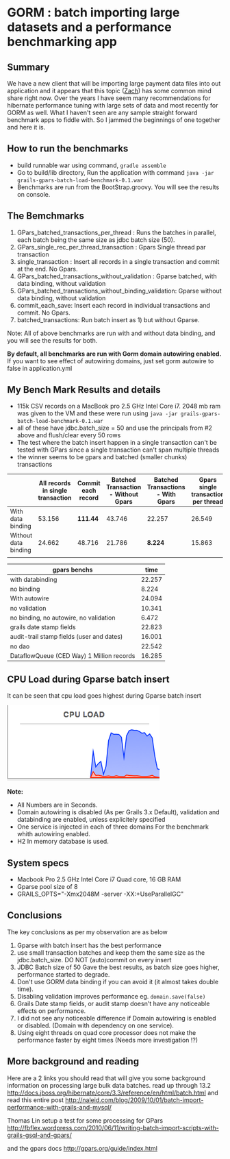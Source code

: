 
GORM : batch importing large datasets and a performance benchmarking app
===================================

Summary
--------

We have a new client that will be importing large payment data files into out application and it appears that this topic ([Zach][]) has some common mind share right now. Over the years I have seem many recommendations for hibernate performance tuning with large sets of data and most recently for GORM as well. What I haven't seen are any sample straight forward benchmark apps to fiddle with.
So I jammed the beginnings of one together and here it is. 

How to run the benchmarks
-------
- build runnable war using command, ```gradle assemble```
- Go to build/lib directory, Run the application with command ```java -jar grails-gpars-batch-load-benchmark-0.1.war``` 
- Benchmarks are run from the BootStrap.groovy. You will see the results on console. 


The Bemchmarks
-------
1. GPars_batched_transactions_per_thread : Runs the batches in parallel, each batch being the same size as jdbc batch size (50).
2. GPars_single_rec_per_thread_transaction : Gpars Single thread par transaction
3. single_transaction : Insert all records in a single transaction and commit at the end. No Gpars.
4. GPars_batched_transactions_without_validation : Gparse batched, with data binding, without validation
5. GPars_batched_transactions_without_binding_validation: Gparse without data binding, without validation
4. commit_each_save: Insert each record in individual transactions and commit. No Gpars.
5. batched_transactions: Run batch insert as 1) but without Gparse.

Note: All of above benchmarks are run with and without data binding, and you will see the results for both.

**By default, all benchmarks are run with Gorm domain autowiring enabled.** 
If you want to see effect of autowiring domains, just set gorm autowire to false in application.yml


My Bench Mark Results and details
-------

* 115k CSV records on a MacBook pro 2.5 GHz Intel Core i7. 2048 mb ram was given to the VM and these were run using ```java -jar grails-gpars-batch-load-benchmark-0.1.war```
* all of these have jdbc.batch_size = 50 and use the principals from #2 above and flush/clear every 50 rows
* The test where the batch insert happen in a single transaction can't be tested with GPars since a single transaction can't span multiple threads
* the winner seems to be gpars and batched (smaller chunks) transactions


|                      | All records in single transaction | Commit each record | Batched Transaction - Without Gpars  | Batched Transactions - With Gpars  | Gpars single transaction per thread  |
|----------------------|-----------------------------------|--------------------|--------------------------------------|------------------------------------|--------------------------------------|
| With data binding    | 53.156                           | **111.44**          | 43.746                              | 22.257                             | 26.549                               |
| Without data binding | 24.662                            | 48.716             | 21.786                               | **8.224**                          | 15.863                               |
|                      |                                   |                    |                                      |                                    |                                      |


| gpars benchs      | time |
|-------------------|------|
|with databinding   | 22.257  |
|no binding         | 8.224 |
|With autowire        | 24.094 |
|no validation      | 10.341 |
|no binding, no autowire,  no validation | 6.472 |
|grails date stamp fields | 22.823 |
|audit-trail stamp fields (user and dates)| 16.001 |
|no dao            | 22.542 |
|DataflowQueue (CED Way) 1 Million records | 16.285 |



CPU Load during Gparse batch insert
--------
It can be seen that cpu load goes highest during Gparse batch insert
  
![Image of Yaktocat](./cupload.png)


**Note:** 
- All Numbers are in Seconds.
- Domain autowiring is disabled (As per Grails 3.x Default), validation and databinding are enabled, unless explicitely specified
- One service is injected in each of three domains For the benchmark whith autowiring enabled.
- H2 In memory database is used.

System specs
------------
- Macbook Pro 2.5 GHz Intel Core i7 Quad core, 16 GB RAM
- Gparse pool size of 8
- GRAILS_OPTS="-Xmx2048M -server -XX:+UseParallelGC"


Conclusions
-------

The key conclusions as per my observation are as below

1. Gparse with batch insert has the best performance 
3. use small transaction batches and keep them the same size as the jdbc.batch_size. DO NOT (auto)commit on every insert
4. JDBC Batch size of 50 Gave the best results, as batch size goes higher, performance started to degrade.
4. Don't use GORM data binding if you can avoid it (it almost takes double time).
5. Disabling validation improves performance eg. ```domain.save(false)```
6. Grails Date stamp fields, or audit stamp doesn't have any noticeable effects on performance.
7. I did not see any noticeable difference if Domain autowiring is enabled or disabled. (Domain with dependency on one service).
8. Using eight threads on quad core processor does not make the performance faster by eight times (Needs more investigation !?)


More background and reading
---------------

Here are a 2 links you should read that will give you some background information on processing large bulk data batches.
read up through 13.2
<http://docs.jboss.org/hibernate/core/3.3/reference/en/html/batch.html>
and read this entire post
<http://naleid.com/blog/2009/10/01/batch-import-performance-with-grails-and-mysql/>

Thomas Lin setup a test for some processing for GPars
<http://fbflex.wordpress.com/2010/06/11/writing-batch-import-scripts-with-grails-gsql-and-gpars/>

and the gpars docs
<http://gpars.org/guide/index.html>

[GPars]: http://gpars.org/guide/index.html
[SimpleJdbc Example]: http://www.brucephillips.name/blog/index.cfm/2010/10/28/Example-Of-Using-Spring-JDBC-Execute-Batch-To-Insert-Multiple-Rows-Into-A-Database-Table
[Zach]:http://grails.1312388.n4.nabble.com/Grails-Hang-with-Bulk-Data-Import-Using-GPars-td3410441.html
